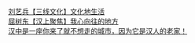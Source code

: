  
[刘艺兵【三线文化】文化地生活](http://www.dianyue.me/archives/504/4ryccs9wfax8u7th/)  
[屈树东【汉上聚焦】我心向往的地方](http://www.dianyue.me/archives/499/a0y5nok8upziznqv/)  
[汉中是一座你来了就不想走的城市，因为它是汉人的老家！](http://www.dianyue.me/archives/580/ps3y7vzrl5y781iv/)